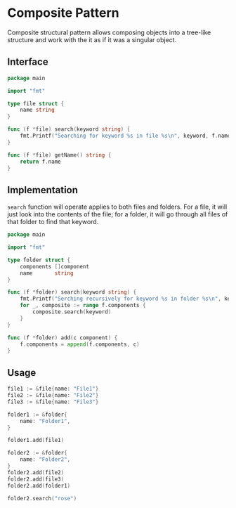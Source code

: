 # Composite Pattern
Composite structural pattern allows composing objects into a tree-like structure and work with the it as if it was a singular object.

## Interface
```go
package main

import "fmt"

type file struct {
    name string
}

func (f *file) search(keyword string) {
    fmt.Printf("Searching for keyword %s in file %s\n", keyword, f.name)
}

func (f *file) getName() string {
    return f.name
}
```

## Implementation
`search` function will operate applies to both files and folders. For a file, it will just look into the contents of the file; for a folder, it will go through all files of that folder to find that keyword.

```go
package main

import "fmt"

type folder struct {
    components []component
    name       string
}

func (f *folder) search(keyword string) {
    fmt.Printf("Serching recursively for keyword %s in folder %s\n", keyword, f.name)
    for _, composite := range f.components {
        composite.search(keyword)
    }
}

func (f *folder) add(c component) {
    f.components = append(f.components, c)
}
```

## Usage
```go
file1 := &file{name: "File1"}
file2 := &file{name: "File2"}
file3 := &file{name: "File3"}

folder1 := &folder{
	name: "Folder1",
}

folder1.add(file1)

folder2 := &folder{
	name: "Folder2",
}
folder2.add(file2)
folder2.add(file3)
folder2.add(folder1)

folder2.search("rose")
```
